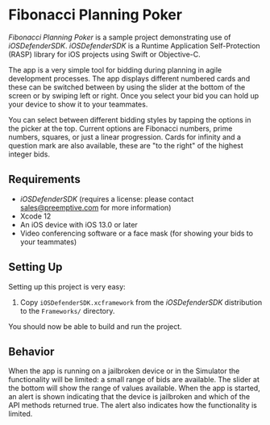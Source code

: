 Fibonacci Planning Poker
========================

*Fibonacci Planning Poker* is a sample project demonstrating use of *iOSDefenderSDK*.
*iOSDefenderSDK* is a Runtime Application Self-Protection (RASP) library for iOS projects using Swift or Objective-C.

The app is a very simple tool for bidding during planning in agile development processes.
The app displays different numbered cards and these can be switched between by using the slider at the bottom of the screen or by swiping left or right.
Once you select your bid you can hold up your device to show it to your teammates.

You can select between different bidding styles by tapping the options in the picker at the top.
Current options are Fibonacci numbers, prime numbers, squares, or just a linear progression.
Cards for infinity and a question mark are also available, these are "to the right" of the highest integer bids.

## Requirements

* *iOSDefenderSDK* (requires a license: please contact sales@preemptive.com for more information)
* Xcode 12
* An iOS device with iOS 13.0 or later
* Video conferencing software or a face mask (for showing your bids to your teammates)

## Setting Up

Setting up this project is very easy:

1. Copy `iOSDefenderSDK.xcframework` from the *iOSDefenderSDK* distribution to the `Frameworks/` directory.

You should now be able to build and run the project.

## Behavior

When the app is running on a jailbroken device or in the Simulator the functionality will be limited: a small range of bids are available.
The slider at the bottom will show the range of values available.
When the app is started, an alert is shown indicating that the device is jailbroken and which of the API methods returned true.
The alert also indicates how the functionality is limited.
